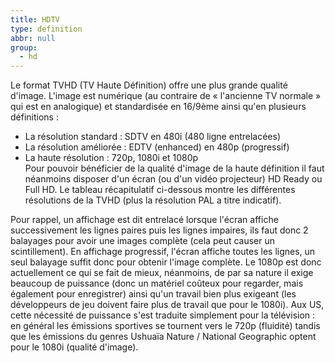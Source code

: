```yaml
---
title: HDTV
type: definition
abbr: null
group:
  - hd
---
```

Le format TVHD (TV Haute Définition) offre une plus grande qualité d'image. L'image est numérique (au contraire de « l'ancienne TV normale » qui est en analogique) et standardisée en 16/9ème ainsi qu'en plusieurs définitions :   
- La résolution standard : SDTV en 480i (480 ligne entrelacées)  
- La résolution améliorée : EDTV (enhanced) en 480p (progressif)  
- La haute résolution : 720p, 1080i et 1080p  
Pour pouvoir bénéficier de la qualité d'image de la haute définition il faut néanmoins disposer d'un écran (ou d'un vidéo projecteur) HD Ready ou Full HD. Le tableau récapitulatif ci-dessous montre les différentes résolutions de la TVHD (plus la résolution PAL a titre indicatif).  
  
Pour rappel, un affichage est dit entrelacé lorsque l'écran affiche successivement les lignes paires puis les lignes impaires, ils faut donc 2 balayages pour avoir une images complète (cela peut causer un scintillement). En affichage progressif, l'écran affiche toutes les lignes, un seul balayage suffit donc pour obtenir l'image complète. Le 1080p est donc actuellement ce qui se fait de mieux, néanmoins, de par sa nature il exige beaucoup de puissance (donc un matériel coûteux pour regarder, mais également pour enregistrer) ainsi qu'un travail bien plus exigeant (les développeurs de jeu doivent faire plus de travail que pour le 1080i). Aux US, cette nécessité de puissance s'est traduite simplement pour la télévision : en général les émissions sportives se tournent vers le 720p (fluidité) tandis que les émissions du genres Ushuaïa Nature / National Geographic optent pour le 1080i (qualité d'image).
